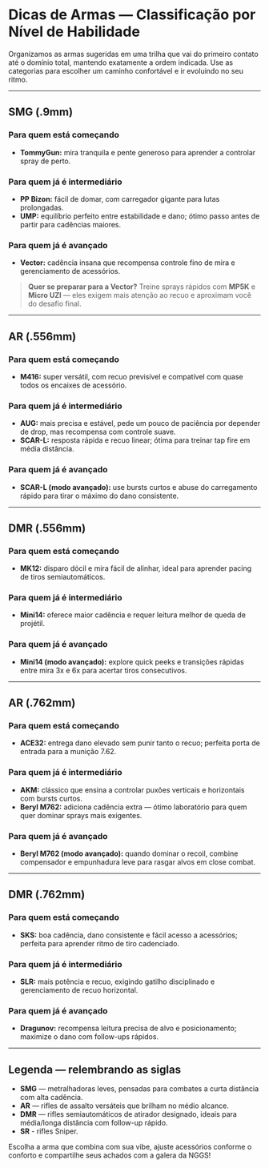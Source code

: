 # Dicas de Armas — Classificação por Nível de Habilidade

Organizamos as armas sugeridas em uma trilha que vai do primeiro contato até o domínio total, mantendo exatamente a ordem indicada. Use as categorias para escolher um caminho confortável e ir evoluindo no seu ritmo.

---

## SMG (.9mm)

### Para quem está começando
- **TommyGun:** mira tranquila e pente generoso para aprender a controlar spray de perto.

### Para quem já é intermediário
- **PP Bizon:** fácil de domar, com carregador gigante para lutas prolongadas.
- **UMP:** equilíbrio perfeito entre estabilidade e dano; ótimo passo antes de partir para cadências maiores.

### Para quem já é avançado
- **Vector:** cadência insana que recompensa controle fino de mira e gerenciamento de acessórios.

> **Quer se preparar para a Vector?** Treine sprays rápidos com **MP5K** e **Micro UZI** — eles exigem mais atenção ao recuo e aproximam você do desafio final.

---

## AR (.556mm)

### Para quem está começando
- **M416:** super versátil, com recuo previsível e compatível com quase todos os encaixes de acessório.

### Para quem já é intermediário
- **AUG:** mais precisa e estável, pede um pouco de paciência por depender de drop, mas recompensa com controle suave.
- **SCAR-L:** resposta rápida e recuo linear; ótima para treinar tap fire em média distância.

### Para quem já é avançado
- **SCAR-L (modo avançado):** use bursts curtos e abuse do carregamento rápido para tirar o máximo do dano consistente.

---

## DMR (.556mm)

### Para quem está começando
- **MK12:** disparo dócil e mira fácil de alinhar, ideal para aprender pacing de tiros semiautomáticos.

### Para quem já é intermediário
- **Mini14:** oferece maior cadência e requer leitura melhor de queda de projétil.

### Para quem já é avançado
- **Mini14 (modo avançado):** explore quick peeks e transições rápidas entre mira 3x e 6x para acertar tiros consecutivos.

---


## AR (.762mm)

### Para quem está começando
- **ACE32:** entrega dano elevado sem punir tanto o recuo; perfeita porta de entrada para a munição 7.62.

### Para quem já é intermediário
- **AKM:** clássico que ensina a controlar puxões verticais e horizontais com bursts curtos.
- **Beryl M762:** adiciona cadência extra — ótimo laboratório para quem quer dominar sprays mais exigentes.

### Para quem já é avançado
- **Beryl M762 (modo avançado):** quando dominar o recoil, combine compensador e empunhadura leve para rasgar alvos em close combat.

---


## DMR (.762mm)

### Para quem está começando
- **SKS:** boa cadência, dano consistente e fácil acesso a acessórios; perfeita para aprender ritmo de tiro cadenciado.

### Para quem já é intermediário
- **SLR:** mais potência e recuo, exigindo gatilho disciplinado e gerenciamento de recuo horizontal.

### Para quem já é avançado
- **Dragunov:** recompensa leitura precisa de alvo e posicionamento; maximize o dano com follow-ups rápidos.

---

## Legenda — relembrando as siglas

- **SMG** — metralhadoras leves, pensadas para combates a curta distância com alta cadência.
- **AR** — rifles de assalto versáteis que brilham no médio alcance.
- **DMR** — rifles semiautomáticos de atirador designado, ideais para média/longa distância com follow-up rápido.
- **SR** - rifles Sniper.

Escolha a arma que combina com sua vibe, ajuste acessórios conforme o conforto e compartilhe seus achados com a galera da NGGS!
